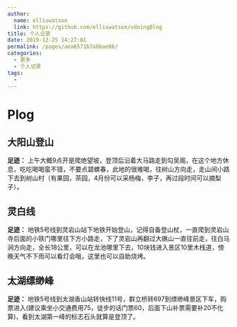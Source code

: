 ```yaml
---
author: 
  name: elliswatson
  link: https://github.com/elliswatson/vdoingBlog
title: 个人记录
date: 2019-12-25 14:27:01
permalink: /pages/aea6571b7a8bae86/
categories: 
  - 更多
  - 个人记录
tags: 
  - 
---
```

# Plog

## 大阳山登山

**足迹：** 上午大概9点开是爬绝望坡，登顶后沿着大马路走到勾吴阁，在这个地方休息，吃吃喝喝蛮不错，不要点碧螺春，此地的很难喝，往树山方向走，走山间小路下去到树山村（有果园，茶园，4月份可以采杨梅，李子，再过段时间可以摘梨子）。

## 灵白线

**足迹：** 地铁5号线到灵岩山站下地铁开始登山，记得自备登山杖，一直爬到灵岩山寺后面的小铁门哪里往下方小路走，下了灵岩山再翻过大礁山一直往前走，往白马涧方向走，全长18公里，可以在龙池哪里下去，10块钱进入景区10里木栈道，傍晚天气不下雨可以看灯会哦，这里也可以自助烧烤。

## 太湖缥缈峰
**足迹：** 地铁5号线到太湖香山站转快线11号，群立桥转697到缥缈峰景区下车，购票进入(建议乘坐小交通费用75，徒步的话门票60，后面下山补票需要补20不化算)，看到太湖第一峰的标志石头就算是登顶了。